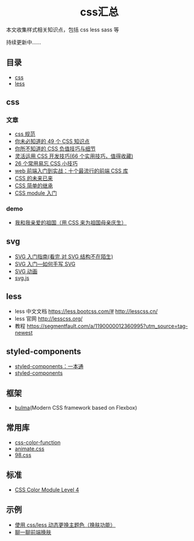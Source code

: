 <h1 align="center">css汇总</h1>

本文收集样式相关知识点，包括 css less sass 等

持续更新中……

## 目录

- [css](#css)
- [less](#less)

## css

### 文章

- [css 规范](./css规范.md)
- [你未必知道的 49 个 CSS 知识点](https://juejin.im/post/5d3eca78e51d4561cb5dde12)
- [你所不知道的 CSS 负值技巧与细节](https://juejin.im/post/5d4b8707f265da03a65302bd)
- [灵活运用 CSS 开发技巧(66 个实用技巧，值得收藏)](https://juejin.im/post/5d4d0ec651882549594e7293)
- [26 个常用易忘 CSS 小技巧](https://juejin.im/post/5da3a357f265da5b6723ee1e)
- [web 前端入门到实战：十个最流行的前端 CSS 库](https://www.toutiao.com/a6745325916328559107)
- [CSS 的未来已来](https://juejin.im/post/5dcb9c126fb9a04aba52bdf4)
- [CSS 简单的继承](https://juejin.im/post/5dcb89186fb9a04a752ba034)
- [CSS module 入门](https://segmentfault.com/a/1190000014722978)

### demo

- [我和我亲爱的祖国（用 CSS 来为祖国母亲庆生）](https://juejin.im/post/5d926c65f265da5b576bd4d6)

## svg

- [SVG 入门指南(看完,对 SVG 结构不在陌生)](https://juejin.im/post/5deee313518825121c330c8e)
- [SVG 入门—如何手写 SVG](https://juejin.im/post/5acd7c316fb9a028c813348d)
- [SVG 动画](https://www.bestvist.com/p/43)
- [svg.js](https://github.com/svgdotjs/svg.js)

## less

- less 中文文档 https://less.bootcss.com/# http://lesscss.cn/
- less 官网 http://lesscss.org/
- 教程 https://segmentfault.com/a/1190000012360995?utm_source=tag-newest

## styled-components

- [styled-components：一本通](https://juejin.im/post/5acdaf8a518825619d4d2034)
- [styled-components](https://styled-components.com/docs/basics)

## 框架

- [bulma](https://github.com/jgthms/bulma/)(Modern CSS framework based on Flexbox)

## 常用库

- [css-color-function](https://github.com/ianstormtaylor/css-color-function)
- [animate.css](https://github.com/daneden/animate.css)
- [98.css](https://github.com/jdan/98.css)

## 标准

- [CSS Color Module Level 4](https://drafts.csswg.org/css-color/#modifying-colors)

## 示例

- [使用 css/less 动态更换主题色（换肤功能）](https://www.cnblogs.com/leiting/p/11203383.html)
- [聊一聊前端换肤](https://juejin.im/post/5ca41617f265da3092006155)
